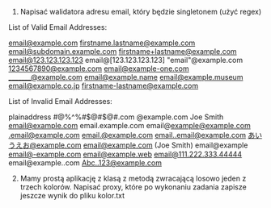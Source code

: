1. Napisać walidatora adresu email, który będzie singletonem (użyć regex)

List of Valid Email Addresses:

email@example.com
firstname.lastname@example.com
email@subdomain.example.com
firstname+lastname@example.com
email@123.123.123.123
email@[123.123.123.123]
"email"@example.com
1234567890@example.com
email@example-one.com
_______@example.com
email@example.name
email@example.museum
email@example.co.jp
firstname-lastname@example.com

List of Invalid Email Addresses:

plainaddress
#@%^%#$@#$@#.com
@example.com
Joe Smith <email@example.com>
email.example.com
email@example@example.com
.email@example.com
email.@example.com
email..email@example.com
あいうえお@example.com
email@example.com (Joe Smith)
email@example
email@-example.com
email@example.web
email@111.222.333.44444
email@example..com
Abc..123@example.com


2. Mamy prostą aplikację z klasą z metodą zwracającą losowo jeden z trzech kolorów. Napisać
   proxy, które po wykonaniu zadania zapisze jeszcze wynik do pliku kolor.txt